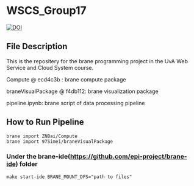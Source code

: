 # WSCS_Group17
[![DOI](https://zenodo.org/badge/498253114.svg)](https://zenodo.org/badge/latestdoi/498253114)
## File Description
This is the repositery for the brane programming project in the UvA Web Service and Cloud System course.

Compute @ ecd4c3b : brane compute package

braneVisualPackage @ f4db112: brane visualization package

pipeline.ipynb: brane script of data processing pipeline

## How to Run Pipeline
```
brane import ZNBai/Compute
brane import 97Simei/braneVisualPackage
```
### Under the brane-ide(https://github.com/epi-project/brane-ide) folder
```
make start-ide BRANE_MOUNT_DFS="path to files"
```
